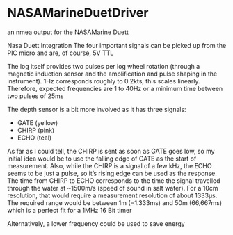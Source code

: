 # NASAMarineDuetDriver
an nmea output for the NASAMarine Duett

Nasa Duett Integration
The four important signals can be picked up from the PIC micro and are, of course, 5V TTL 

The log itself provides two pulses per log wheel rotation (through a magnetic induction sensor and the amplification and pulse shaping in the instrument).
1Hz corresponds roughly to 0.2kts, this scales linearly. 
Therefore, expected frequencies are 1 to 40Hz or a minimum time between two pulses of 25ms

The depth sensor is a bit more involved as it has three signals:
* GATE (yellow)
* CHIRP (pink)
* ECHO (teal)

As far as I could tell, the CHIRP is sent as soon as GATE goes low, so my initial idea would be to use the falling edge of GATE as the start of measurement. 
Also, while the CHIRP is a signal of a few kHz, the ECHO seems to be just a pulse, so it’s rising edge can be used as the response.
The time from CHIRP to ECHO corresponds to the time the signal travelled through the water at ~1500m/s (speed of sound in salt water). For a 10cm resolution, that would require a measurement resolution of about 1333µs. The required range would be between 1m (=1.333ms) and 50m (66,667ms) which is a perfect fit for a 1MHz 16 Bit timer

Alternatively, a lower frequency could be used to save energy
